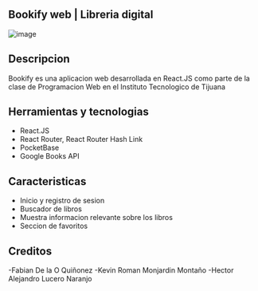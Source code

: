 ## Bookify web | Libreria digital
![image](https://github.com/KevinMonjardin/BookifyReact/assets/95378364/28cca485-f51e-44f5-bcef-fbc5c348951e)
## Descripcion
Bookify es una aplicacion web desarrollada en React.JS como parte de la clase de Programacion Web en el Instituto Tecnologico de Tijuana
## Herramientas y tecnologias

 - React.JS
 - React Router, React Router Hash Link
 - PocketBase
 - Google Books API
## Caracteristicas
 - Inicio y registro de sesion
 - Buscador de libros
 - Muestra informacion relevante sobre los libros
 - Seccion de favoritos
## Creditos
-Fabian De la O Quiñonez
-Kevin Roman Monjardin Montaño
-Hector Alejandro Lucero Naranjo
